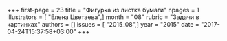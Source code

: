 +++
first-page = 23
title = "Фигурка из листка бумаги"
npages = 1
illustrators = [ "Елена Цветаева",]
month = "08"
rubric = "Задачи в картинках"
authors = []
issues = [ "2015_08",]
year = "2015"
date = "2017-04-24T15:37:58+03:00"
+++
